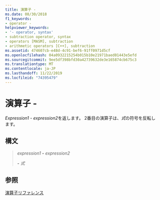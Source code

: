 ```yaml
---
title: 演算子 -
ms.date: 08/30/2018
f1_keywords:
- operator -
helpviewer_keywords:
- '- operator, syntax'
- subtraction operator, syntax
- operators [MASM], subtraction
- arithmetic operators [C++], subtraction
ms.assetid: 474607cb-e48d-4c91-bef6-91ff0971d5cf
ms.openlocfilehash: 04a0932215254b015b10e21971baed01443e5efd
ms.sourcegitcommit: 9ee5df398bfd30a42739632de3e165874cb675c3
ms.translationtype: MT
ms.contentlocale: ja-JP
ms.lasthandoff: 11/22/2019
ms.locfileid: "74395479"
---
```

# <a name="operator--"></a>演算子 -

*Expression1* - *expression2*を返します。 2番目の演算子は、*式*の符号を反転します。

## <a name="syntax"></a>構文

> *expression1* **-** *expression2*
>
> __-__ *式*

## <a name="see-also"></a>参照

[演算子リファレンス](operators-reference.md)

